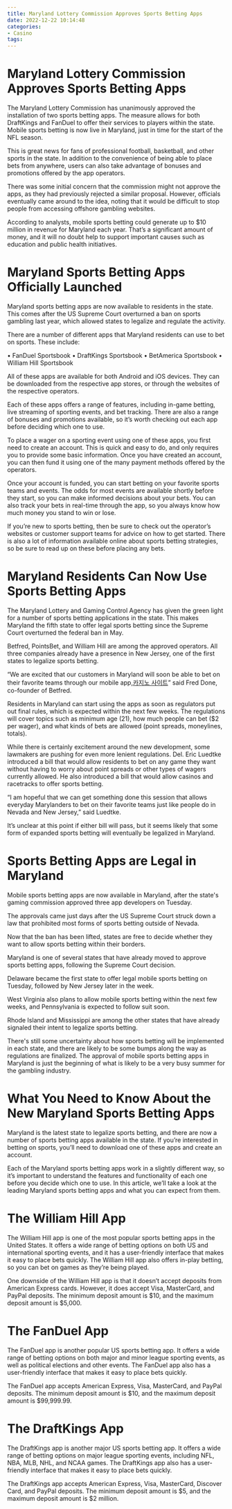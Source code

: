 ```yaml
---
title: Maryland Lottery Commission Approves Sports Betting Apps
date: 2022-12-22 10:14:48
categories:
- Casino
tags:
---
```



#  Maryland Lottery Commission Approves Sports Betting Apps

The Maryland Lottery Commission has unanimously approved the installation of two sports betting apps. The measure allows for both DraftKings and FanDuel to offer their services to players within the state. Mobile sports betting is now live in Maryland, just in time for the start of the NFL season.

This is great news for fans of professional football, basketball, and other sports in the state. In addition to the convenience of being able to place bets from anywhere, users can also take advantage of bonuses and promotions offered by the app operators.

There was some initial concern that the commission might not approve the apps, as they had previously rejected a similar proposal. However, officials eventually came around to the idea, noting that it would be difficult to stop people from accessing offshore gambling websites.

According to analysts, mobile sports betting could generate up to $10 million in revenue for Maryland each year. That’s a significant amount of money, and it will no doubt help to support important causes such as education and public health initiatives.

#  Maryland Sports Betting Apps Officially Launched

Maryland sports betting apps are now available to residents in the state. This comes after the US Supreme Court overturned a ban on sports gambling last year, which allowed states to legalize and regulate the activity.

There are a number of different apps that Maryland residents can use to bet on sports. These include:

• FanDuel Sportsbook
• DraftKings Sportsbook
• BetAmerica Sportsbook
• William Hill Sportsbook

All of these apps are available for both Android and iOS devices. They can be downloaded from the respective app stores, or through the websites of the respective operators.

Each of these apps offers a range of features, including in-game betting, live streaming of sporting events, and bet tracking. There are also a range of bonuses and promotions available, so it’s worth checking out each app before deciding which one to use.

To place a wager on a sporting event using one of these apps, you first need to create an account. This is quick and easy to do, and only requires you to provide some basic information. Once you have created an account, you can then fund it using one of the many payment methods offered by the operators.

Once your account is funded, you can start betting on your favorite sports teams and events. The odds for most events are available shortly before they start, so you can make informed decisions about your bets. You can also track your bets in real-time through the app, so you always know how much money you stand to win or lose.

If you’re new to sports betting, then be sure to check out the operator’s websites or customer support teams for advice on how to get started. There is also a lot of information available online about sports betting strategies, so be sure to read up on these before placing any bets.

#  Maryland Residents Can Now Use Sports Betting Apps

The Maryland Lottery and Gaming Control Agency has given the green light for a number of sports betting applications in the state. This makes Maryland the fifth state to offer legal sports betting since the Supreme Court overturned the federal ban in May.

Betfred, PointsBet, and William Hill are among the approved operators. All three companies already have a presence in New Jersey, one of the first states to legalize sports betting.

“We are excited that our customers in Maryland will soon be able to bet on their favorite teams through our mobile app,[카지노 사이트](https://choegocasino.com/)” said Fred Done, co-founder of Betfred.

Residents in Maryland can start using the apps as soon as regulators put out final rules, which is expected within the next few weeks. The regulations will cover topics such as minimum age (21), how much people can bet ($2 per wager), and what kinds of bets are allowed (point spreads, moneylines, totals).

While there is certainly excitement around the new development, some lawmakers are pushing for even more lenient regulations. Del. Eric Luedtke introduced a bill that would allow residents to bet on any game they want without having to worry about point spreads or other types of wagers currently allowed. He also introduced a bill that would allow casinos and racetracks to offer sports betting.

“I am hopeful that we can get something done this session that allows everyday Marylanders to bet on their favorite teams just like people do in Nevada and New Jersey,” said Luedtke.

It’s unclear at this point if either bill will pass, but it seems likely that some form of expanded sports betting will eventually be legalized in Maryland.

#  Sports Betting Apps are Legal in Maryland

Mobile sports betting apps are now available in Maryland, after the state's gaming commission approved three app developers on Tuesday.

The approvals came just days after the US Supreme Court struck down a law that prohibited most forms of sports betting outside of Nevada.

Now that the ban has been lifted, states are free to decide whether they want to allow sports betting within their borders.

Maryland is one of several states that have already moved to approve sports betting apps, following the Supreme Court decision.

Delaware became the first state to offer legal mobile sports betting on Tuesday, followed by New Jersey later in the week.

West Virginia also plans to allow mobile sports betting within the next few weeks, and Pennsylvania is expected to follow suit soon.

Rhode Island and Mississippi are among the other states that have already signaled their intent to legalize sports betting.

There's still some uncertainty about how sports betting will be implemented in each state, and there are likely to be some bumps along the way as regulations are finalized.
The approval of mobile sports betting apps in Maryland is just the beginning of what is likely to be a very busy summer for the gambling industry.

#  What You Need to Know About the New Maryland Sports Betting Apps

Maryland is the latest state to legalize sports betting, and there are now a number of sports betting apps available in the state. If you’re interested in betting on sports, you’ll need to download one of these apps and create an account.

Each of the Maryland sports betting apps work in a slightly different way, so it’s important to understand the features and functionality of each one before you decide which one to use. In this article, we’ll take a look at the leading Maryland sports betting apps and what you can expect from them.

# The William Hill App

The William Hill app is one of the most popular sports betting apps in the United States. It offers a wide range of betting options on both US and international sporting events, and it has a user-friendly interface that makes it easy to place bets quickly. The William Hill app also offers in-play betting, so you can bet on games as they’re being played.

One downside of the William Hill app is that it doesn’t accept deposits from American Express cards. However, it does accept Visa, MasterCard, and PayPal deposits. The minimum deposit amount is $10, and the maximum deposit amount is $5,000.

# The FanDuel App

The FanDuel app is another popular US sports betting app. It offers a wide range of betting options on both major and minor league sporting events, as well as political elections and other events. The FanDuel app also has a user-friendly interface that makes it easy to place bets quickly.

The FanDuel app accepts American Express, Visa, MasterCard, and PayPal deposits. The minimum deposit amount is $10, and the maximum deposit amount is $99,999.99.

# The DraftKings App

The DraftKings app is another major US sports betting app. It offers a wide range of betting options on major league sporting events, including NFL, NBA, MLB, NHL, and NCAA games. The DraftKings app also has a user-friendly interface that makes it easy to place bets quickly.

The DraftKings app accepts American Express, Visa, MasterCard, Discover Card, and PayPal deposits. The minimum deposit amount is $5, and the maximum deposit amount is $2 million.